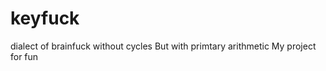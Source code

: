 keyfuck
=======

dialect of brainfuck without cycles
But with primtary arithmetic
My project for fun
